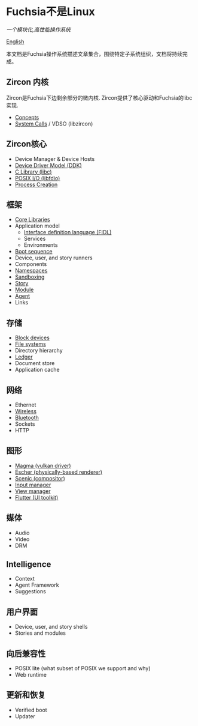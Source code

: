 # Fuchsia不是Linux
_一个模块化,高性能操作系统_

[English](https://fuchsia.googlesource.com/docs/+/master/the-book/)

本文档是Fuchsia操作系统描述文章集合，围绕特定子系统组织，文档将持续完成。

## Zircon 内核

Zircon是Fuchsia下边剩余部分的微内核. Zircon提供了核心驱动和Fuchsia的libc实现.

 - [Concepts][zircon-concepts]
 - [System Calls][zircon-syscalls] / VDSO (libzircon)

## Zircon核心

 - Device Manager & Device Hosts
 - [Device Driver Model (DDK)][zircon-ddk]
 - [C Library (libc)](libc.md)
 - [POSIX I/O (libfdio)](life_of_an_open.md)
 - [Process Creation](process_creation.md)

## 框架

 - [Core Libraries](core_libraries.md)
 - Application model
   - [Interface definition language (FIDL)][FIDL]
   - Services
   - Environments
 - [Boot sequence](boot_sequence.md)
 - Device, user, and story runners
 - Components
 - [Namespaces](namespaces.md)
 - [Sandboxing](sandboxing.md)
 - [Story][framework-story]
 - [Module][framework-module]
 - [Agent][framework-agent]
 - Links

## 存储

 - [Block devices](block_devices.md)
 - [File systems](filesystems.md)
 - Directory hierarchy
 - [Ledger][ledger]
 - Document store
 - Application cache

## 网络

 - Ethernet
 - [Wireless](wireless_networking.md)
 - [Bluetooth][bluetooth]
 - Sockets
 - HTTP

## 图形

 - [Magma (vulkan driver)][magma]
 - [Escher (physically-based renderer)][escher]
 - [Scenic (compositor)][scenic]
 - [Input manager][input-manager]
 - [View manager][view-manager]
 - [Flutter (UI toolkit)][flutter]

## 媒体

 - Audio
 - Video
 - DRM

## Intelligence

 - Context
 - Agent Framework
 - Suggestions

## 用户界面

 - Device, user, and story shells
 - Stories and modules

## 向后兼容性

 - POSIX lite (what subset of POSIX we support and why)
 - Web runtime

## 更新和恢复

 - Verified boot
 - Updater

[zircon-concepts]: concepts-zh.md
[zircon-syscalls]: https://fuchsia.googlesource.com/zircon/+/master/docs/syscalls.md
[zircon-ddk]: https://fuchsia.googlesource.com/zircon/+/HEAD/docs/ddk/overview.md
[FIDL]: https://fuchsia.googlesource.com/zircon/+/HEAD/docs/fidl/index.md
[framework-story]: https://fuchsia.googlesource.com/peridot/+/master/docs/modular/story.md
[framework-module]: https://fuchsia.googlesource.com/peridot/+/master/docs/modular/module.md
[framework-agent]: https://fuchsia.googlesource.com/peridot/+/master/docs/modular/agent.md
[ledger]: https://fuchsia.googlesource.com/peridot/+/master/docs/ledger/README.md
[bluetooth]: https://fuchsia.googlesource.com/garnet/+/HEAD/bin/bluetooth/README.md
[magma]: https://fuchsia.googlesource.com/garnet/+/master/lib/magma/
[escher]: https://fuchsia.googlesource.com/garnet/+/master/public/lib/escher/
[scenic]: https://fuchsia.googlesource.com/garnet/+/master/docs/ui_scenic.md
[input-manager]: https://fuchsia.googlesource.com/garnet/+/master/docs/ui_input.md
[view-manager]: https://fuchsia.googlesource.com/garnet/+/master/bin/ui/view_manager/
[flutter]: https://flutter.io/
